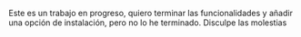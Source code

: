 Este es un trabajo en progreso, quiero terminar las funcionalidades y añadir una opción de instalación, pero no lo he terminado. Disculpe las molestias
